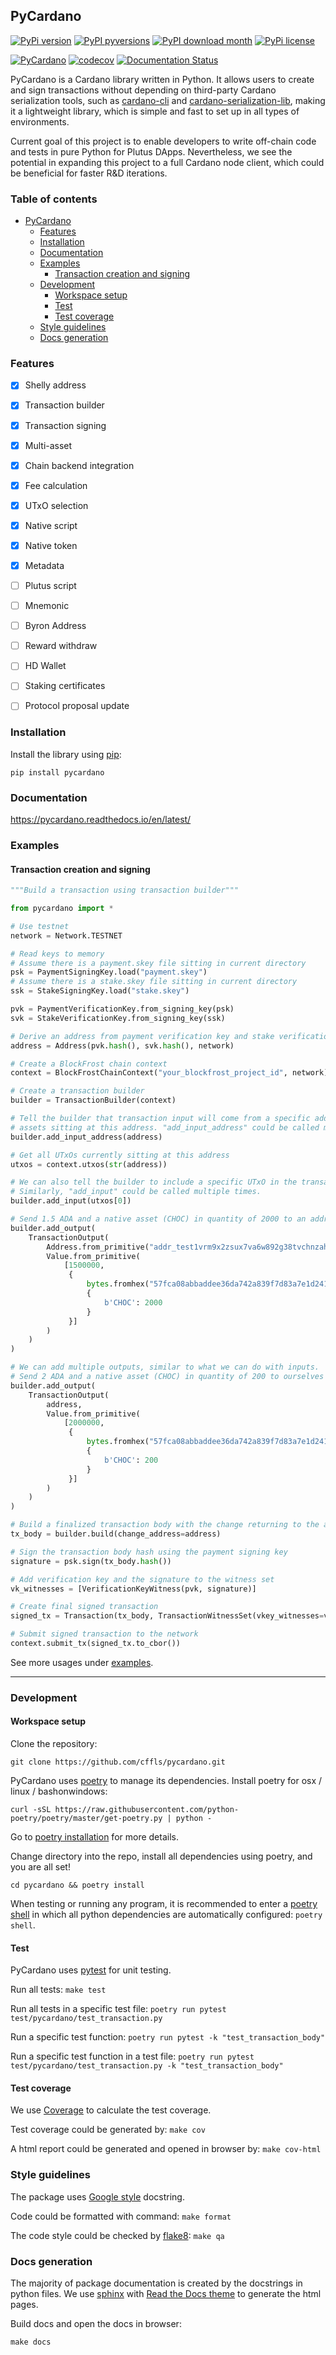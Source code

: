 ## PyCardano

[![PyPi version](https://badgen.net/pypi/v/pycardano)](https://pypi.python.org/pypi/pycardano/)
[![PyPI pyversions](https://img.shields.io/pypi/pyversions/pycardano)](https://pypi.python.org/pypi/pycardano/)
[![PyPI download month](https://img.shields.io/pypi/dm/pycardano)](https://pypi.python.org/pypi/pycardano/)
[![PyPi license](https://badgen.net/pypi/license/pycardano)](https://pypi.python.org/pypi/pycardano/)

[![PyCardano](https://github.com/cffls/pycardano/actions/workflows/main.yml/badge.svg)](https://github.com/cffls/pycardano/actions/workflows/main.yml)
[![codecov](https://codecov.io/gh/cffls/pycardano/branch/main/graph/badge.svg?token=62N0IL9IMQ)](https://codecov.io/gh/cffls/pycardano)
[![Documentation Status](https://readthedocs.org/projects/pycardano/badge/?version=latest)](https://pycardano.readthedocs.io/en/latest/?badge=latest)


PyCardano is a Cardano library written in Python. It allows users to create and sign transactions without 
depending on third-party Cardano serialization tools, such as
[cardano-cli](https://github.com/input-output-hk/cardano-node#cardano-cli) and 
[cardano-serialization-lib](https://github.com/Emurgo/cardano-serialization-lib), making it a lightweight library, which 
is simple and fast to set up in all types of environments.

Current goal of this project is to enable developers to write off-chain code and tests in pure Python for Plutus DApps.
Nevertheless, we see the potential in expanding this project to a full Cardano node client, which 
could be beneficial for faster R&D iterations.

### Table of contents

- [PyCardano](#pycardano)
  - [Features](#features)
  - [Installation](#installation)
  - [Documentation](#documentation)
  - [Examples](#examples)
    - [Transaction creation and signing](#transaction-creation-and-signing)
  - [Development](#development)
    - [Workspace setup](#workspace-setup)
    - [Test](#test)
    - [Test coverage](#test-coverage)
  - [Style guidelines](#style-guidelines)
  - [Docs generation](#docs-generation)

### Features

- [x] Shelly address
- [x] Transaction builder
- [x] Transaction signing
- [x] Multi-asset
- [X] Chain backend integration
- [X] Fee calculation
- [X] UTxO selection
- [X] Native script
- [X] Native token
- [X] Metadata
- [ ] Plutus script
- [ ] Mnemonic 
- [ ] Byron Address
- [ ] Reward withdraw
- [ ] HD Wallet
- [ ] Staking certificates
- [ ] Protocol proposal update


### Installation

Install the library using [pip](https://pip.pypa.io/en/stable/):

`pip install pycardano`

### Documentation

https://pycardano.readthedocs.io/en/latest/

### Examples

#### Transaction creation and signing

```python
"""Build a transaction using transaction builder"""

from pycardano import *

# Use testnet
network = Network.TESTNET

# Read keys to memory
# Assume there is a payment.skey file sitting in current directory
psk = PaymentSigningKey.load("payment.skey")
# Assume there is a stake.skey file sitting in current directory
ssk = StakeSigningKey.load("stake.skey")

pvk = PaymentVerificationKey.from_signing_key(psk)
svk = StakeVerificationKey.from_signing_key(ssk)

# Derive an address from payment verification key and stake verification key
address = Address(pvk.hash(), svk.hash(), network)

# Create a BlockFrost chain context
context = BlockFrostChainContext("your_blockfrost_project_id", network)

# Create a transaction builder
builder = TransactionBuilder(context)

# Tell the builder that transaction input will come from a specific address, assuming that there are some ADA and native
# assets sitting at this address. "add_input_address" could be called multiple times with different address.
builder.add_input_address(address)

# Get all UTxOs currently sitting at this address
utxos = context.utxos(str(address))

# We can also tell the builder to include a specific UTxO in the transaction.
# Similarly, "add_input" could be called multiple times.
builder.add_input(utxos[0])

# Send 1.5 ADA and a native asset (CHOC) in quantity of 2000 to an address.
builder.add_output(
    TransactionOutput(
        Address.from_primitive("addr_test1vrm9x2zsux7va6w892g38tvchnzahvcd9tykqf3ygnmwtaqyfg52x"),
        Value.from_primitive(
            [1500000,
             {
                 bytes.fromhex("57fca08abbaddee36da742a839f7d83a7e1d2419f1507fcbf3916522"):  # Policy ID
                 {
                     b'CHOC': 2000
                 }
             }]
        )
    )
)

# We can add multiple outputs, similar to what we can do with inputs.
# Send 2 ADA and a native asset (CHOC) in quantity of 200 to ourselves
builder.add_output(
    TransactionOutput(
        address,
        Value.from_primitive(
            [2000000,
             {
                 bytes.fromhex("57fca08abbaddee36da742a839f7d83a7e1d2419f1507fcbf3916522"):  # Policy ID
                 {
                     b'CHOC': 200
                 }
             }]
        )
    )
)

# Build a finalized transaction body with the change returning to the address we own
tx_body = builder.build(change_address=address)

# Sign the transaction body hash using the payment signing key
signature = psk.sign(tx_body.hash())

# Add verification key and the signature to the witness set
vk_witnesses = [VerificationKeyWitness(pvk, signature)]

# Create final signed transaction
signed_tx = Transaction(tx_body, TransactionWitnessSet(vkey_witnesses=vk_witnesses))

# Submit signed transaction to the network
context.submit_tx(signed_tx.to_cbor())

```

See more usages under [examples](https://github.com/cffls/pycardano/tree/main/examples).


-----------------

### Development

#### Workspace setup

Clone the repository:

`git clone https://github.com/cffls/pycardano.git`

PyCardano uses [poetry](https://python-poetry.org/) to manage its dependencies. 
Install poetry for osx / linux / bashonwindows:

`curl -sSL https://raw.githubusercontent.com/python-poetry/poetry/master/get-poetry.py | python -`

Go to [poetry installation](https://python-poetry.org/docs/#installation) for more details. 


Change directory into the repo, install all dependencies using poetry, and you are all set!

`cd pycardano && poetry install`

When testing or running any program, it is recommended to enter 
a [poetry shell](https://python-poetry.org/docs/cli/#shell) in which all python dependencies are automatically 
configured: `poetry shell`.


#### Test

PyCardano uses [pytest](https://docs.pytest.org/en/6.2.x/) for unit testing.

Run all tests:
`make test`

Run all tests in a specific test file:
`poetry run pytest test/pycardano/test_transaction.py`

Run a specific test function:
`poetry run pytest -k "test_transaction_body"`

Run a specific test function in a test file:
`poetry run pytest test/pycardano/test_transaction.py -k "test_transaction_body"`

#### Test coverage

We use [Coverage](https://coverage.readthedocs.io/en/latest/) to calculate the test coverage.

Test coverage could be generated by: `make cov`

A html report could be generated and opened in browser by: `make cov-html`

### Style guidelines

The package uses 
[Google style](https://sphinxcontrib-napoleon.readthedocs.io/en/latest/example_google.html) docstring.

Code could be formatted with command: `make format`

The code style could be checked by [flake8](https://flake8.pycqa.org/en/latest/): `make qa`

### Docs generation

The majority of package documentation is created by the docstrings in python files. 
We use [sphinx](https://www.sphinx-doc.org/en/master/) with 
[Read the Docs theme](https://sphinx-rtd-theme.readthedocs.io/en/stable/) to generate the 
html pages.

Build docs and open the docs in browser: 

`make docs`



